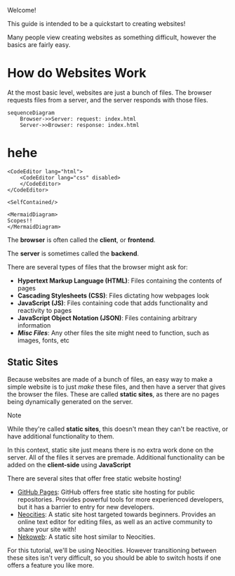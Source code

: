 Welcome!

This guide is intended to be a quickstart to creating websites!

Many people view creating websites as something difficult, however the basics are fairly easy. 

# How do Websites Work

At the most basic level, websites are just a bunch of files. The browser requests files from a server, and the server responds with those files. 

```mermaid
sequenceDiagram
    Browser->>Server: request: index.html
    Server->>Browser: response: index.html
```

<MermaidDiagram testProp="test!">
    <h1>hehe</h1>

    <CodeEditor lang="html">
        <CodeEditor lang="css" disabled>
        </CodeEditor>
    </CodeEditor>

    <SelfContained/>

    <MermaidDiagram>
    Scopes!!
    </MermaidDiagram>

</MermaidDiagram>

The **browser** is often called the **client**, or **frontend**.

The **server** is sometimes called the **backend**.

There are several types of files that the browser might ask for:
- **Hypertext Markup Language (HTML)**: Files containing the contents of pages
- **Cascading Stylesheets (CSS)**: Files dictating how webpages look
- **JavaScript (JS)**: Files containing code that adds functionality and reactivity to pages
- **JavaScript Object Notation (JSON)**: Files containing arbitrary information
- ***Misc Files***: Any other files the site might need to function, such as images, fonts, etc

## Static Sites

Because websites are made of a bunch of files, an easy way to make a simple website is to just *make* these files, and then have a server that gives the browser the files. These are called **static sites**, as there are no pages being dynamically generated on the server. 

> [!NOTE]
> While they're called **static sites**, this doesn't mean they can't be reactive, or have additional functionality to them. 
>
> In this context, static site just means there is no extra work done on the server. All of the files it serves are premade. Additional functionality can be added on the **client-side** using **JavaScript**

There are several sites that offer free static website hosting! 
- [GitHub Pages](https://pages.github.com/): GitHub offers free static site hosting for public repositories. Provides powerful tools for more experienced developers, but it has a barrier to entry for new developers.  
- [Neocities](https://neocities.org/): A static site host targeted towards beginners. Provides an online text editor for editing files, as well as an active community to share your site with! 
- [Nekoweb](https://nekoweb.org/): A static site host similar to Neocities. 

For this tutorial, we'll be using Neocities. However transitioning between these sites isn't very difficult, so you should be able to switch hosts if one offers a feature you like more.